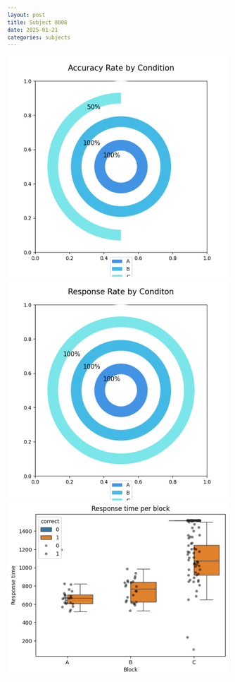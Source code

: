 ```yaml
---
layout: post
title: Subject 8008
date: 2025-01-21
categories: subjects
---
```


![](data/8008/run-17/8008_accuracy_rate.png)
![](data/8008/run-17/8008_response_rate.png)
![](data/8008/run-17/8008_rt.png)
